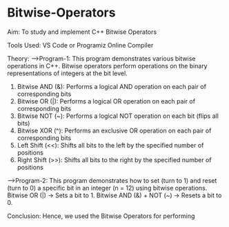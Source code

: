 # Bitwise-Operators
Aim: To study and implement C++ Bitwise Operators

Tools Used: VS Code or Programiz Online Compiler

Theory: -->Program-1: This program demonstrates various bitwise operations in C++. Bitwise operators perform operations on the binary representations of integers at the bit level.

1. Bitwise AND (&): Performs a logical AND operation on each pair of corresponding bits
2. Bitwise OR (|): Performs a logical OR operation on each pair of corresponding bits
3. Bitwise NOT (~): Performs a logical NOT operation on each bit (flips all bits)
4. Bitwise XOR (^): Performs an exclusive OR operation on each pair of corresponding bits
5. Left Shift (<<): Shifts all bits to the left by the specified number of positions
6. Right Shift (>>): Shifts all bits to the right by the specified number of positions


-->Program-2: This program demonstrates how to set (turn to 1) and reset (turn to 0) a specific bit in an integer (n = 12) using bitwise operations.
      Bitwise OR (|) → Sets a bit to 1.
      Bitwise AND (&) + NOT (~) → Resets a bit to 0.


Conclusion: Hence, we used the Bitwise Operators for performing 
